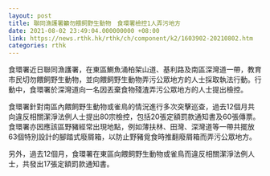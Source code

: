 ```yaml
---
layout: post
title: 聯同漁護署籲勿餵飼野生動物　食環署檢控1人弄污地方
date: 2021-08-02 23:49:04.000000000 +08:00
link: https://news.rthk.hk/rthk/ch/component/k2/1603902-20210802.htm
categories: rthk
---
```


食環署近日聯同漁護署，在東區鰂魚涌柏架山道、基利路及南區深灣道一帶，教育市民切勿餵飼野生動物，並向餵飼野生動物弄污公眾地方的人士採取執法行動。行動中，食環署於深灣道向一名因丟棄食物殘渣弄污公眾地方的人士提出檢控。

食環署針對南區內餵飼野生動物或雀鳥的情況進行多次突擊巡查，過去12個月共向違反相關潔淨法例人士提出80宗檢控，包括20張定額罰款通知書及60張傳票。食環署亦因應該區野豬經常出現地點，例如薄扶林、田灣、深灣道等一帶共擺放63個特別設計的腳踏式廢屑箱，以防止野豬覓食時推翻廢屑箱而弄污公眾地方。

另外，過去12個月，食環署在東區向餵飼野生動物或雀鳥而違反相關潔淨法例人士，共發出17張定額罰款通知書。
